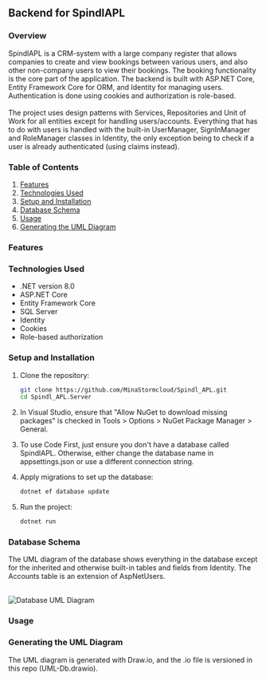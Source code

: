 ## Backend for SpindlAPL

### Overview
SpindlAPL is a CRM-system with a large company register that allows companies to create and view bookings between various users, and also other non-company users to view their bookings.
The booking functionality is the core part of the application. The backend is built with ASP.NET Core, Entity Framework Core for ORM, and Identity for managing users.
Authentication is done using cookies and authorization is role-based.
<br><br>
The project uses design patterns with Services, Repositories and Unit of Work for all entities except for handling users/accounts. 
Everything that has to do with users is handled with the built-in UserManager, SignInManager and RoleManager classes in Identity, the only exception being to check if a user is already authenticated (using claims instead).

### Table of Contents

1. [Features](#features)
2. [Technologies Used](#technologies-used)
3. [Setup and Installation](#setup-and-installation)
4. [Database Schema](#database-schema)
5. [Usage](#usage)
6. [Generating the UML Diagram](#generating-the-uml-diagram)

### Features

### Technologies Used
- .NET version 8.0
- ASP.NET Core
- Entity Framework Core
- SQL Server
- Identity
- Cookies
- Role-based authorization

### Setup and Installation

1. Clone the repository:
   ```bash
   git clone https://github.com/MinaStormcloud/Spindl_APL.git
   cd Spindl_APL.Server

2. In Visual Studio, ensure that "Allow NuGet to download missing packages" is checked in Tools > Options > NuGet Package Manager > General.

3. To use Code First, just ensure you don't have a database called SpindlAPL. Otherwise, either change the database name in appsettings.json or use a different connection string. 

4. Apply migrations to set up the database:
    ```bash
    dotnet ef database update
    
5. Run the project:
   ```bash
   dotnet run
   
### Database Schema

The UML diagram of the database shows everything in the database except for the inherited and otherwise built-in tables and fields from Identity. The Accounts table is an extension of AspNetUsers.
<br><br>

![Database UML Diagram](UML-Db.png)

### Usage

### Generating the UML Diagram

The UML diagram is generated with Draw.io, and the .io file is versioned in this repo (UML-Db.drawio).
